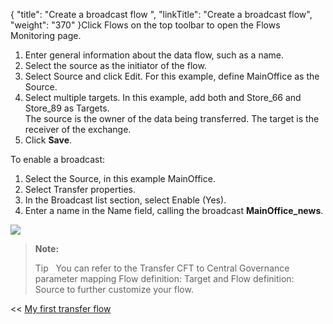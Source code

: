 {
    "title": "Create a broadcast flow ",
    "linkTitle": "Create a broadcast flow",
    "weight": "370"
}Click <span class="bold_in_para">Flows </span>on the top toolbar to open the<span class="bold_in_para"> Flows Monitoring </span>page.

1.  Enter general information about the data flow, such as a name.
2.  Select the source as the initiator of the flow.
3.  Select Source and click Edit. For this example, define <span class="bold_in_para">MainOffice </span>as the <span class="bold_in_para">Source.</span>
4.  Select multiple targets. In this example, add both<span class="bold_in_para"> </span>and<span class="bold_in_para"> Store\_66</span> and <span class="bold_in_para">Store\_89</span> as <span class="bold_in_para">Targets</span>.  
    The source is the owner of the data being transferred. The target is the receiver of the exchange.
5.  Click **Save**.

<span id="enable_broadcast_cg"></span>To enable a broadcast:

1.  Select the <span class="bold_in_para">Source</span>, in this example MainOffice.
2.  Select <span class="bold_in_para">Transfer properties</span>.
3.  In the <span class="bold_in_para">Broadcast list</span> section, select <span class="bold_in_para">Enable </span>(Yes).
4.  Enter a name in the Name field, calling the broadcast **MainOffice\_news**.

![](/Images/TransferCFT/broadcast_list.png)

> **Note:**
>
> Tip  
> You can refer to the Transfer CFT to Central Governance parameter mapping Flow definition: Target and Flow definition: Source to further customize your flow.

<span class="bold_in_para">&lt;&lt; </span><a href="../../" class="bold_in_para MCXref xref xrefbold_in_para">My first transfer flow</a>
